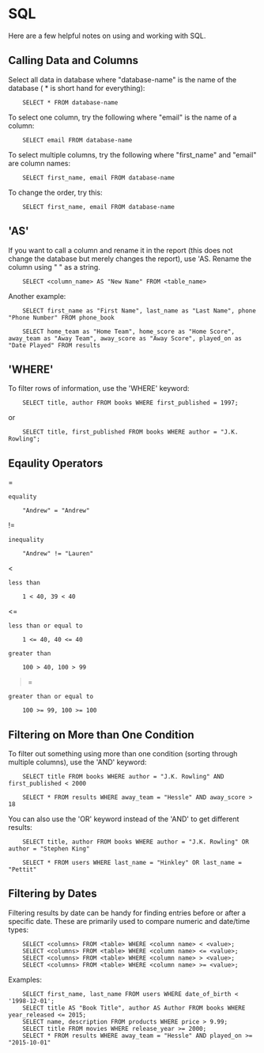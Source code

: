 # **SQL**

Here are a few helpful notes on using and working with SQL.

## **Calling Data and Columns**

Select all data in database where "database-name" is the name of the database ( * is short hand for everything):

        SELECT * FROM database-name

To select one column, try the following where "email" is the name of a column:

        SELECT email FROM database-name

To select multiple columns, try the following where "first_name" and "email" are column names:

        SELECT first_name, email FROM database-name

To change the order, try this:

        SELECT first_name, email FROM database-name

## **'AS'**

If you want to call a column and rename it in the report (this does not change the database but merely changes the report), use 'AS.  Rename the column using " " as a string.

        SELECT <column_name> AS "New Name" FROM <table_name>

Another example:

        SELECT first_name as "First Name", last_name as "Last Name", phone "Phone Number" FROM phone_book

        SELECT home_team as "Home Team", home_score as "Home Score", away_team as "Away Team", away_score as "Away Score", played_on as "Date Played" FROM results

## **'WHERE'**

To filter rows of information, use the 'WHERE' keyword:

        SELECT title, author FROM books WHERE first_published = 1997;

or 

        SELECT title, first_published FROM books WHERE author = "J.K. Rowling";

## **Eqaulity Operators**

=

    equality

        "Andrew" = "Andrew"

!=

    inequality

        "Andrew" != "Lauren"

<

    less than

        1 < 40, 39 < 40

<=

    less than or equal to

        1 <= 40, 40 <= 40

>

    greater than

        100 > 40, 100 > 99

>=

    greater than or equal to

        100 >= 99, 100 >= 100

## **Filtering on More than One Condition**

To filter out something using more than one condition (sorting through multiple columns), use the 'AND' keyword:

        SELECT title FROM books WHERE author = "J.K. Rowling" AND first_published < 2000

        SELECT * FROM results WHERE away_team = "Hessle" AND away_score > 18

You can also use the 'OR' keyword instead of the 'AND' to get different results:

        SELECT title, author FROM books WHERE author = "J.K. Rowling" OR author = "Stephen King"

        SELECT * FROM users WHERE last_name = "Hinkley" OR last_name = "Pettit"

## **Filtering by Dates**

Filtering results by date can be handy for finding entries before or after a specific date. These are primarily used to compare numeric and date/time types:

        SELECT <columns> FROM <table> WHERE <column name> < <value>;
        SELECT <columns> FROM <table> WHERE <column name> <= <value>;
        SELECT <columns> FROM <table> WHERE <column name> > <value>;
        SELECT <columns> FROM <table> WHERE <column name> >= <value>;

Examples:

        SELECT first_name, last_name FROM users WHERE date_of_birth < '1998-12-01';
        SELECT title AS "Book Title", author AS Author FROM books WHERE year_released <= 2015;
        SELECT name, description FROM products WHERE price > 9.99;
        SELECT title FROM movies WHERE release_year >= 2000;
        SELECT * FROM results WHERE away_team = "Hessle" AND played_on >= "2015-10-01"
